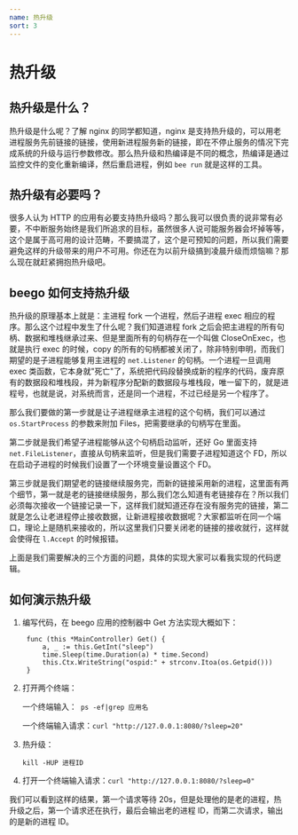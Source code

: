 ```yaml
---
name: 热升级
sort: 3
---
```


# 热升级

## 热升级是什么？

热升级是什么呢？了解 nginx 的同学都知道，nginx 是支持热升级的，可以用老进程服务先前链接的链接，使用新进程服务新的链接，即在不停止服务的情况下完成系统的升级与运行参数修改。那么热升级和热编译是不同的概念，热编译是通过监控文件的变化重新编译，然后重启进程，例如 `bee run` 就是这样的工具。

## 热升级有必要吗？

很多人认为 HTTP 的应用有必要支持热升级吗？那么我可以很负责的说非常有必要，不中断服务始终是我们所追求的目标，虽然很多人说可能服务器会坏掉等等，这个是属于高可用的设计范畴，不要搞混了，这个是可预知的问题，所以我们需要避免这样的升级带来的用户不可用。你还在为以前升级搞到凌晨升级而烦恼嘛？那么现在就赶紧拥抱热升级吧。

## beego 如何支持热升级

热升级的原理基本上就是：主进程 fork 一个进程，然后子进程 exec 相应的程序。那么这个过程中发生了什么呢？我们知道进程 fork 之后会把主进程的所有句柄、数据和堆栈继承过来、但是里面所有的句柄存在一个叫做 CloseOnExec，也就是执行 exec 的时候，copy 的所有的句柄都被关闭了，除非特别申明，而我们期望的是子进程能够复用主进程的 `net.Listener` 的句柄。一个进程一旦调用 exec 类函数，它本身就"死亡"了，系统把代码段替换成新的程序的代码，废弃原有的数据段和堆栈段，并为新程序分配新的数据段与堆栈段，唯一留下的，就是进程号，也就是说，对系统而言，还是同一个进程，不过已经是另一个程序了。

那么我们要做的第一步就是让子进程继承主进程的这个句柄，我们可以通过 `os.StartProcess` 的参数来附加 Files，把需要继承的句柄写在里面。

第二步就是我们希望子进程能够从这个句柄启动监听，还好 Go 里面支持 `net.FileListener`，直接从句柄来监听，但是我们需要子进程知道这个 FD，所以在启动子进程的时候我们设置了一个环境变量设置这个 FD。

第三步就是我们期望老的链接继续服务完，而新的链接采用新的进程，这里面有两个细节，第一就是老的链接继续服务，那么我们怎么知道有老链接存在？所以我们必须每次接收一个链接记录一下，这样我们就知道还存在没有服务完的链接，第二就是怎么让老进程停止接收数据，让新进程接收数据呢？大家都监听在同一个端口，理论上是随机来接收的，所以这里我们只要关闭老的链接的接收就行，这样就会使得在 `l.Accept` 的时候报错。

上面是我们需要解决的三个方面的问题，具体的实现大家可以看我实现的代码逻辑。

## 如何演示热升级

1. 编写代码，在 beego 应用的控制器中 Get 方法实现大概如下：

		func (this *MainController) Get() {
			a, _ := this.GetInt("sleep")
			time.Sleep(time.Duration(a) * time.Second)
			this.Ctx.WriteString("ospid:" + strconv.Itoa(os.Getpid()))
		}

2. 打开两个终端：

	一个终端输入：` ps -ef|grep 应用名`

	一个终端输入请求：`curl "http://127.0.0.1:8080/?sleep=20"`

3. 热升级：

	`kill -HUP 进程ID`

4. 打开一个终端输入请求：`curl "http://127.0.0.1:8080/?sleep=0"`

我们可以看到这样的结果，第一个请求等待 20s，但是处理他的是老的进程，热升级之后，第一个请求还在执行，最后会输出老的进程 ID，而第二次请求，输出的是新的进程 ID。